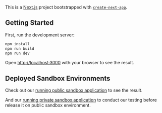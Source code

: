 This is a [Next.js](https://nextjs.org/) project bootstrapped with [`create-next-app`](https://github.com/vercel/next.js/tree/canary/packages/create-next-app).

## Getting Started

First, run the development server:

```bash
npm install
npm run build
npm run dev
```

Open [http://localhost:3000](http://localhost:3000) with your browser to see the result.

## Deployed Sandbox Environments

Check out our [running public sandbox application](https://tambola-in.web.app) to see the result.
 
And our [running private sandbox application](https://tambola-game-2aybw2y0p-shubhgupta4us-projects.vercel.app/) to conduct our testing before release it on public sandbox environment.

